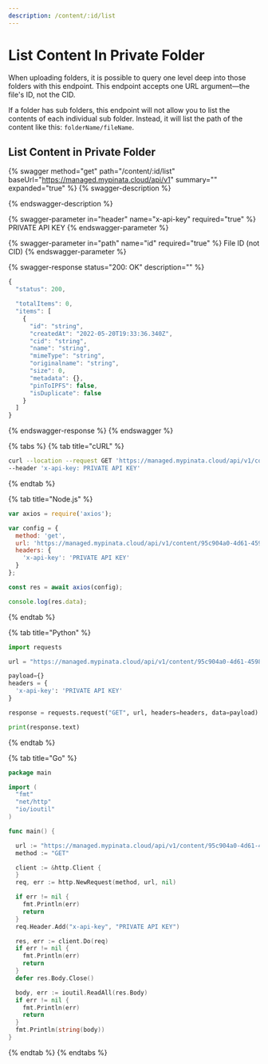 ```yaml
---
description: /content/:id/list
---
```


# List Content In Private Folder

When uploading folders, it is possible to query one level deep into those folders with this endpoint. This endpoint accepts one URL argument—the file's ID, not the CID.&#x20;

If a folder has sub folders, this endpoint will not allow you to list the contents of each individual sub folder. Instead, it will list the path of the content like this: `folderName/fileName`.

## List Content in Private Folder

{% swagger method="get" path="/content/:id/list" baseUrl="https://managed.mypinata.cloud/api/v1" summary="" expanded="true" %}
{% swagger-description %}

{% endswagger-description %}

{% swagger-parameter in="header" name="x-api-key" required="true" %}
PRIVATE API KEY
{% endswagger-parameter %}

{% swagger-parameter in="path" name="id" required="true" %}
File ID (not CID)
{% endswagger-parameter %}

{% swagger-response status="200: OK" description="" %}
```javascript
{
  "status": 200,

  "totalItems": 0,
  "items": [
    {
      "id": "string",
      "createdAt": "2022-05-20T19:33:36.340Z",
      "cid": "string",
      "name": "string",
      "mimeType": "string",
      "originalname": "string",
      "size": 0,
      "metadata": {},
      "pinToIPFS": false,
      "isDuplicate": false
    }
  ]
}
```
{% endswagger-response %}
{% endswagger %}

{% tabs %}
{% tab title="cURL" %}
```bash
curl --location --request GET 'https://managed.mypinata.cloud/api/v1/content/95c904a0-4d61-4598-a4c8-fb5f0793c7ab/list' \
--header 'x-api-key: PRIVATE API KEY'
```
{% endtab %}

{% tab title="Node.js" %}
```javascript
var axios = require('axios');

var config = {
  method: 'get',
  url: 'https://managed.mypinata.cloud/api/v1/content/95c904a0-4d61-4598-a4c8-fb5f0793c7ab/list',
  headers: { 
    'x-api-key': 'PRIVATE API KEY'
  }
};

const res = await axios(config);

console.log(res.data);
```
{% endtab %}

{% tab title="Python" %}
```python
import requests

url = "https://managed.mypinata.cloud/api/v1/content/95c904a0-4d61-4598-a4c8-fb5f0793c7ab/list"

payload={}
headers = {
  'x-api-key': 'PRIVATE API KEY'
}

response = requests.request("GET", url, headers=headers, data=payload)

print(response.text)

```
{% endtab %}

{% tab title="Go" %}
```go
package main

import (
  "fmt"
  "net/http"
  "io/ioutil"
)

func main() {

  url := "https://managed.mypinata.cloud/api/v1/content/95c904a0-4d61-4598-a4c8-fb5f0793c7ab/list"
  method := "GET"

  client := &http.Client {
  }
  req, err := http.NewRequest(method, url, nil)

  if err != nil {
    fmt.Println(err)
    return
  }
  req.Header.Add("x-api-key", "PRIVATE API KEY")

  res, err := client.Do(req)
  if err != nil {
    fmt.Println(err)
    return
  }
  defer res.Body.Close()

  body, err := ioutil.ReadAll(res.Body)
  if err != nil {
    fmt.Println(err)
    return
  }
  fmt.Println(string(body))
}
```
{% endtab %}
{% endtabs %}
